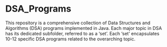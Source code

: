 # DSA_Programs
This repository is a comprehensive collection of Data Structures and Algorithms (DSA) programs implemented in Java. Each major topic in DSA has its dedicated subfolder, referred to as a ‘set’. Each ‘set’ encapsulates 10-12 specific DSA programs related to the overarching topic.
